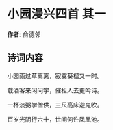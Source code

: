 # 小园漫兴四首  其一

**作者**: 俞德邻

## 诗词内容

小园雨过草离离，寂寞葵榴又一时。

载酒客来闲问字，催租人去更吟诗。

一杯淡粥学僧供，三尺高床避鬼吹。

百岁光阴行六十，世间何许凤凰池。

